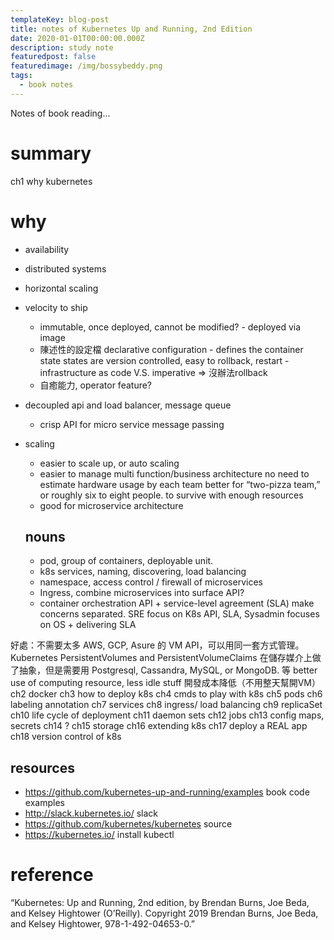 ```yaml
---
templateKey: blog-post
title: notes of Kubernetes Up and Running, 2nd Edition
date: 2020-01-01T00:00:00.000Z
description: study note
featuredpost: false
featuredimage: /img/bossybeddy.png
tags:
  - book notes
---
```

Notes of book reading... 

# summary
ch1 why kubernetes
# why
* availability
* distributed systems
* horizontal scaling
* velocity to ship
  * immutable, once deployed, cannot be modified? - deployed via image
  * 陳述性的設定檔 declarative configuration - defines the container state
  states are version controlled, easy to rollback, restart - infrastructure as code
  V.S. imperative => 沒辦法rollback
  * 自癒能力, operator feature?
* decoupled api and load balancer, message queue
  * crisp API for micro service message passing
* scaling
  * easier to scale up, or auto scaling
  * easier to manage multi function/business architecture
  no need to estimate hardware usage by each team
  better for “two-pizza team,” or roughly six to eight people. to survive with enough resources
  * good for microservice architecture

  ## nouns
  * pod, group of containers, deployable unit.
  * k8s services, naming, discovering, load balancing
  * namespace, access control / firewall of microservices
  * Ingress, combine microservices into surface API?
  * container orchestration API + service-level agreement (SLA) make concerns separated.
  SRE focus on K8s API, SLA, Sysadmin focuses on OS + delivering SLA

好處：不需要太多 AWS, GCP, Asure 的 VM API，可以用同一套方式管理。
Kubernetes PersistentVolumes and PersistentVolumeClaims 在儲存媒介上做了抽象，但是需要用 Postgresql, Cassandra, MySQL, or MongoDB. 等
better use of computing resource, less idle stuff
開發成本降低（不用整天幫開VM）
ch2 docker
ch3 how to deploy k8s
ch4 cmds to play with k8s
ch5 pods
ch6  labeling annotation
ch7 services
ch8 ingress/ load balancing
ch9 replicaSet
ch10 life cycle of deployment
ch11 daemon sets
ch12 jobs
ch13 config maps, secrets
ch14  ?
ch15 storage
ch16 extending k8s
ch17 deploy a REAL app
ch18 version control of k8s

## resources
* https://github.com/kubernetes-up-and-running/examples
book code examples
* http://slack.kubernetes.io/
slack
* https://github.com/kubernetes/kubernetes
source
* https://kubernetes.io/
install kubectl
# reference
“Kubernetes: Up and Running, 2nd edition, by Brendan Burns, Joe Beda, and Kelsey Hightower (O’Reilly). Copyright 2019 Brendan Burns, Joe Beda, and Kelsey Hightower, 978-1-492-04653-0.”